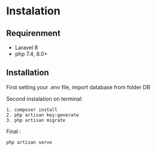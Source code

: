 # Instalation

## Requirenment
- Laravel 8
- php 7.4, 8.0+

## Installation
First setting your .env file, import database from folder DB

Second instalation on terminal:

    1. composer install
    2. php artisan key:generate
    3. php artisan migrate
    
Final :

    php artisan serve
